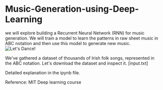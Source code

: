 # Music-Generation-using-Deep-Learning
we will explore building a Recurrent Neural Network (RNN) for music generation. We will train a model to learn the patterns in raw sheet music in ABC notation and then use this model to generate new music.
![Let's Dance!](http://33.media.tumblr.com/3d223954ad0a77f4e98a7b87136aa395/tumblr_nlct5lFVbF1qhu7oio1_500.gif)

We've gathered a dataset of thousands of Irish folk songs, represented in the ABC notation. Let's download the dataset and inspect it. [input.txt]

Detailed explanation in the ipynb file.

Reference: MIT Deep learning course
